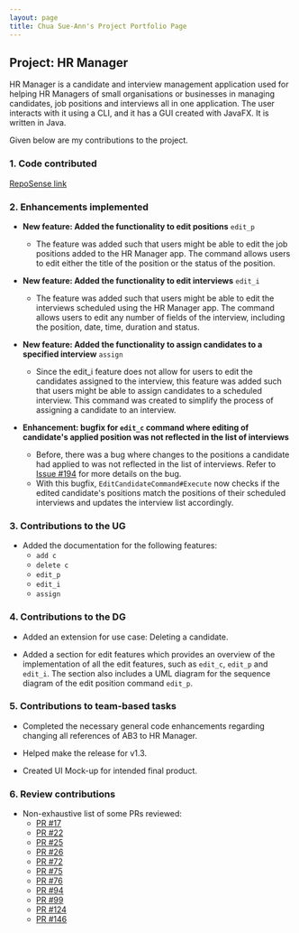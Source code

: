 ```yaml
---
layout: page
title: Chua Sue-Ann's Project Portfolio Page
---
```


## Project: HR Manager

HR Manager is a candidate and interview management application used for helping HR Managers of small organisations
or businesses in managing candidates, job positions and interviews all in one application.
The user interacts with it using a CLI, and it has a GUI created with JavaFX. It is written in Java.

Given below are my contributions to the project.

### 1. Code contributed
[RepoSense link](https://nus-cs2103-ay2122s1.github.io/tp-dashboard/?search=&sort=groupTitle&sortWithin=title&timeframe=commit&mergegroup=&groupSelect=groupByRepos&breakdown=true&checkedFileTypes=docs~functional-code~test-code~other&since=2021-09-17&tabOpen=true&tabType=authorship&tabAuthor=sueann-chua&tabRepo=AY2122S1-CS2103T-W13-1%2Ftp%5Bmaster%5D&authorshipIsMergeGroup=false&authorshipFileTypes=docs~functional-code~test-code&authorshipIsBinaryFileTypeChecked=false)

### 2. Enhancements implemented
* **New feature: Added the functionality to edit positions** `edit_p`
    * The feature was added such that users might be able to edit the job positions added to the HR Manager app.
    The command allows users to edit either the title of the position or the status of the position.


* **New feature: Added the functionality to edit interviews** `edit_i`
    * The feature was added such that users might be able to edit the interviews scheduled using the HR Manager app.
    The command allows users to edit any number of fields of the interview, including the position, date, time, duration and status.


* **New feature: Added the functionality to assign candidates to a specified interview** `assign`
    * Since the edit_i feature does not allow for users to edit the candidates assigned to the interview, this feature
      was added such that users might be able to assign candidates to a scheduled interview. This command was created
      to simplify the process of assigning a candidate to an interview.


* **Enhancement: bugfix for `edit_c` command where editing of candidate's applied position was not reflected in the
list of interviews**
    * Before, there was a bug where changes to the positions a candidate had applied to was not reflected in the list of
      interviews. Refer to [Issue #194](https://github.com/AY2122S1-CS2103T-W13-1/tp/issues/194) for more details on the
      bug.
    * With this bugfix, `EditCandidateCommand#Execute` now checks if the edited candidate's positions match the positions of their scheduled interviews and updates the interview list accordingly.

### 3. Contributions to the UG
* Added the documentation for the following features:
    * `add c`
    * `delete c`
    * `edit_p`
    * `edit_i`
    * `assign`

### 4. Contributions to the DG
* Added an extension for use case: Deleting a candidate.

* Added a section for edit features which provides an overview of the implementation of all the edit features, such as
`edit_c`, `edit_p` and `edit_i`. The section also includes a UML diagram for the sequence diagram of the edit
  position command `edit_p`.

### 5. Contributions to team-based tasks
* Completed the necessary general code enhancements regarding changing all references of AB3 to HR Manager.

* Helped make the release for v1.3.

* Created UI Mock-up for intended final product.

### 6. Review contributions
* Non-exhaustive list of some PRs reviewed:
    * [PR #17](https://github.com/AY2122S1-CS2103T-W13-1/tp/pull/17)
    * [PR #22](https://github.com/AY2122S1-CS2103T-W13-1/tp/pull/22)
    * [PR #25](https://github.com/AY2122S1-CS2103T-W13-1/tp/pull/25)
    * [PR #26](https://github.com/AY2122S1-CS2103T-W13-1/tp/pull/26)
    * [PR #72](https://github.com/AY2122S1-CS2103T-W13-1/tp/pull/72)
    * [PR #75](https://github.com/AY2122S1-CS2103T-W13-1/tp/pull/75)
    * [PR #76](https://github.com/AY2122S1-CS2103T-W13-1/tp/pull/76)
    * [PR #94](https://github.com/AY2122S1-CS2103T-W13-1/tp/pull/94)
    * [PR #99](https://github.com/AY2122S1-CS2103T-W13-1/tp/pull/99)
    * [PR #124](https://github.com/AY2122S1-CS2103T-W13-1/tp/pull/124)
    * [PR #146](https://github.com/AY2122S1-CS2103T-W13-1/tp/pull/146)

